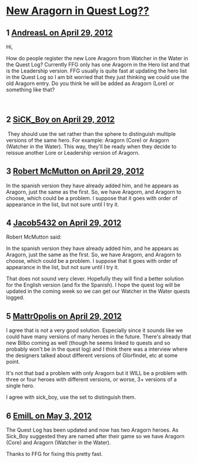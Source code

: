 # [New Aragorn in Quest Log??](https://community.fantasyflightgames.com/topic/63784-new-aragorn-in-quest-log/)

## 1 [AndreasL on April 29, 2012](https://community.fantasyflightgames.com/topic/63784-new-aragorn-in-quest-log/?do=findComment&comment=623534)

Hi,

How do people register the new Lore Aragorn from Watcher in the Water in the Quest Log? Currently FFG only has one Aragorn in the Hero list and that is the Leadership version. FFG usually is quite fast at updating the hero list in the Quest Log so I am bit worried that they just thinking we could use the old Aragorn entry. Do you think he will be added as Aragorn (Lore) or something like that?

 

## 2 [SiCK_Boy on April 29, 2012](https://community.fantasyflightgames.com/topic/63784-new-aragorn-in-quest-log/?do=findComment&comment=623541)

 They should use the set rather than the sphere to distinguish multiple versions of the same hero. For example: Aragorn (Core) or Aragorn (Watcher in the Water). This way, they'll be ready when they decide to reissue another Lore or Leadership version of Aragorn.

## 3 [Robert McMutton on April 29, 2012](https://community.fantasyflightgames.com/topic/63784-new-aragorn-in-quest-log/?do=findComment&comment=623555)

In the spanish version they have already added him, and he appears as Aragorn, just the same as the first. So, we have Aragorn, and Aragorn to choose, which could be a problem. I suppose that it goes with order of appearance in the list, but not sure until I try it.

## 4 [Jacob5432 on April 29, 2012](https://community.fantasyflightgames.com/topic/63784-new-aragorn-in-quest-log/?do=findComment&comment=623557)

Robert McMutton said:

In the spanish version they have already added him, and he appears as Aragorn, just the same as the first. So, we have Aragorn, and Aragorn to choose, which could be a problem. I suppose that it goes with order of appearance in the list, but not sure until I try it.



That does not sound very clever. Hopefully they will find a better solution for the English version (and fix the Spanish). I hope the quest log will be updated in the coming week so we can get our Watcher in the Water quests logged.

## 5 [Mattr0polis on April 29, 2012](https://community.fantasyflightgames.com/topic/63784-new-aragorn-in-quest-log/?do=findComment&comment=623591)

I agree that is not a very good solution. Especially since it sounds like we could have many versions of many heroes in the future. There's already that new Bilbo coming as well (though he seems linked to quests and so probably won't be in the quest log) and I think there was a interview where the designers talked about different versions of Glorfindel, etc at some point.

It's not that bad a problem with only Aragorn but it WILL be a problem with three or four heroes with different versions, or worse, 3+ versions of a single hero.

I agree with sick_boy, use the set to distinguish them.

## 6 [EmilL on May 3, 2012](https://community.fantasyflightgames.com/topic/63784-new-aragorn-in-quest-log/?do=findComment&comment=625441)

The Quest Log has been updated and now has two Aragorn heroes. As Sick_Boy suggested they are named after their game so we have Aragorn (Core) and Aragorn (Watcher in the Water).

Thanks to FFG for fixing this pretty fast.

